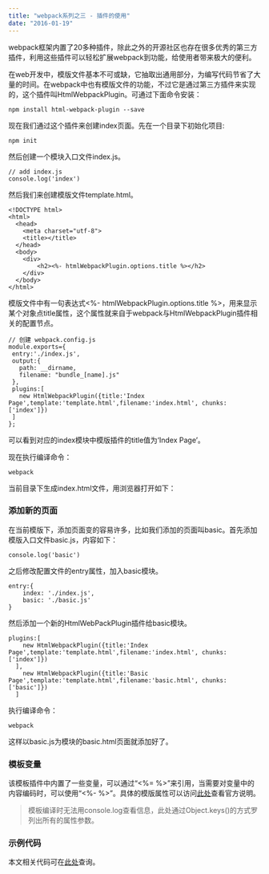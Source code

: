 ```yaml
---
title: "webpack系列之三 - 插件的使用"
date: "2016-01-19"
---
```

webpack框架内置了20多种插件，除此之外的开源社区也存在很多优秀的第三方插件，利用这些插件可以轻松扩展webpack到功能，给使用者带来极大的便利。

在web开发中，模版文件基本不可或缺，它抽取出通用部分，为编写代码节省了大量的时间。在webpack中也有模版文件的功能，不过它是通过第三方插件来实现的，这个插件叫HtmlWebpackPlugin。可通过下面命令安装：

```
npm install html-webpack-plugin --save
```

现在我们通过这个插件来创建index页面。先在一个目录下初始化项目:

```
npm init
```

然后创建一个模块入口文件index.js。

```
// add index.js
console.log('index')
```

然后我们来创建模版文件template.html。

```
<!DOCTYPE html>
<html>
  <head>
    <meta charset="utf-8">
    <title></title>
  </head>
  <body>
    <div>
    	<h2><%- htmlWebpackPlugin.options.title %></h2>
    </div>
  </body>
</html>
```

模版文件中有一句表达式<%- htmlWebpackPlugin.options.title %>，用来显示某个对象点title属性，这个属性就来自于webpack与HtmlWebpackPlugin插件相关的配置节点。

 ```
 // 创建 webpack.config.js
 module.exports={
  entry:'./index.js',
  output:{
    path: __dirname,
    filename: "bundle_[name].js"
  },
  plugins:[
  	new HtmlWebpackPlugin({title:'Index Page',template:'template.html',filename:'index.html', chunks:['index']})
  ]
};
 ```
 
可以看到对应的index模块中模版插件的title值为‘Index Page’。

现在执行编译命令：
```
webpack
```

当前目录下生成index.html文件，用浏览器打开如下：

### 添加新的页面
在当前模版下，添加页面变的容易许多，比如我们添加的页面叫basic。首先添加模版入口文件basic.js，内容如下：

```
console.log('basic')
```

之后修改配置文件的entry属性，加入basic模块。

```
entry:{
	index: './index.js',
	basic: './basic.js'
}
```

然后添加一个新的HtmlWebPackPlugin插件给basic模块。

```
plugins:[
  	new HtmlWebpackPlugin({title:'Index Page',template:'template.html',filename:'index.html', chunks:['index']})
  ],
  	new HtmlWebpackPlugin({title:'Basic Page',template:'template.html',filename:'basic.html', chunks:['basic']})
  ]
```

执行编译命令：

```
webpack
```

这样以basic.js为模块的basic.html页面就添加好了。

### 模板变量
该模板插件中内置了一些变量，可以通过“<%= %>”来引用，当需要对变量中的内容编码时，可以使用“<%- %>”。具体的模版属性可以访问[此处](https://github.com/ampedandwired/html-webpack-plugin)查看官方说明。


> 模板编译时无法用console.log查看信息，此处通过Object.keys()的方式罗列出所有的属性参数。
 
### 示例代码
本文相关代码可在[此处](https://github.com/twomeetings/webpackPluginExtension)查询。